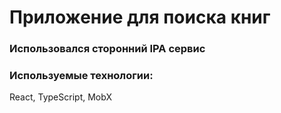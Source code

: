 
<h1>Приложение для поиска книг</h1>

<h3>Использовался сторонний IPA сервис</h2>

<h3>Используемые технологии:</h3>

<p>React, TypeScript, MobX</p>

